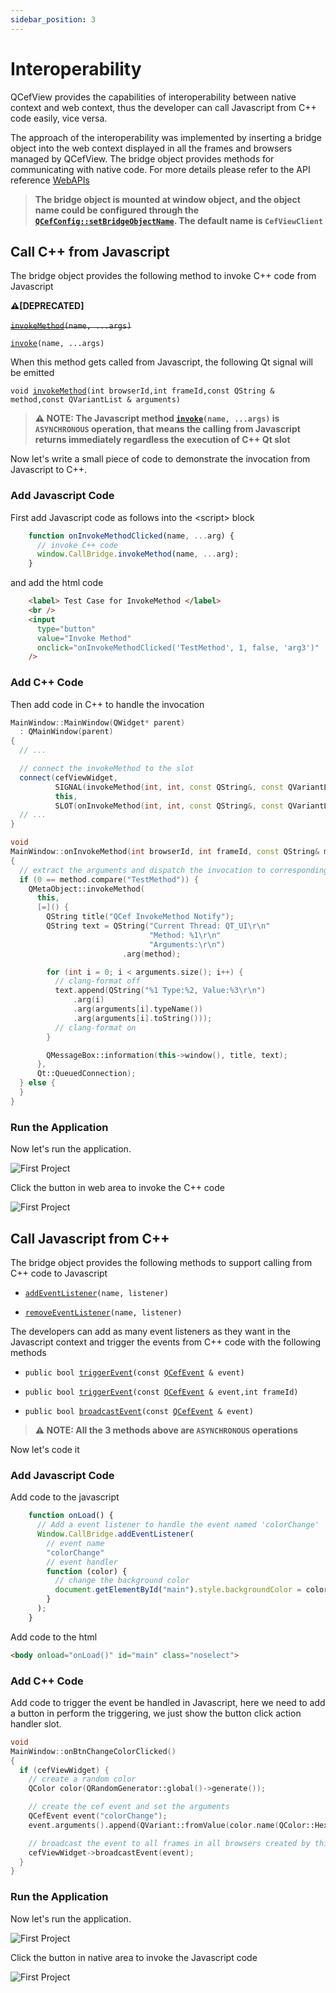 ```yaml
---
sidebar_position: 3
---
```


# Interoperability

QCefView provides the capabilities of interoperability between native context and web context, thus the developer can call Javascript from C++ code easily, vice versa.

The approach of the interoperability was implemented by inserting a bridge object into the web context displayed in all the frames and browsers managed by QCefView. The bridge object provides methods for communicating with native code. For more details please refer to the API reference [WebAPIs](/docs/reference/WebAPIs)

> **The bridge object is mounted at window object, and the object name could be configured through the [`QCefConfig::setBridgeObjectName`](/docs/reference/QCefConfig#class_q_cef_config_1a03687393e227bc8747bdc9ffa7400d60). The default name is `CefViewClient`**

## Call C++ from Javascript

The bridge object provides the following method to invoke C++ code from Javascript

**⚠[DEPRECATED]**<br></br>~~[`invokeMethod`](/docs/reference/WebAPIs#web_apis_invokeMethod)`(name, ...args)`~~

[`invoke`](/docs/reference/WebAPIs#web_apis_invoke)`(name, ...args)`

When this method gets called from Javascript, the following Qt signal will be emitted

`void `[`invokeMethod`](/docs/reference/QCefView#class_q_cef_view_1aa407f7491139a2d5331566c8346a58c8)`(int browserId,int frameId,const QString & method,const QVariantList & arguments)`

> **⚠ NOTE: The Javascript method [`invoke`](/docs/reference/WebAPIs#web_apis_invoke)`(name, ...args)` is `ASYNCHRONOUS` operation, that means the calling from Javascript returns immediately regardless the execution of C++ Qt slot**

Now let's write a small piece of code to demonstrate the invocation from Javascript to C++.

### Add Javascript Code

First add Javascript code as follows into the \<script\> block
```javascript
    function onInvokeMethodClicked(name, ...arg) {
      // invoke C++ code
      window.CallBridge.invokeMethod(name, ...arg);
    }
```

and add the html code
```html
    <label> Test Case for InvokeMethod </label>
    <br />
    <input
      type="button"
      value="Invoke Method"
      onclick="onInvokeMethodClicked('TestMethod', 1, false, 'arg3')"
    />
```

### Add C++ Code

Then add code in C++ to handle the invocation
```cpp
MainWindow::MainWindow(QWidget* parent)
  : QMainWindow(parent)
{
  // ...

  // connect the invokeMethod to the slot
  connect(cefViewWidget,
          SIGNAL(invokeMethod(int, int, const QString&, const QVariantList&)),
          this,
          SLOT(onInvokeMethod(int, int, const QString&, const QVariantList&)));
  // ...
}

void
MainWindow::onInvokeMethod(int browserId, int frameId, const QString& method, const QVariantList& arguments)
{
  // extract the arguments and dispatch the invocation to corresponding handler
  if (0 == method.compare("TestMethod")) {
    QMetaObject::invokeMethod(
      this,
      [=]() {
        QString title("QCef InvokeMethod Notify");
        QString text = QString("Current Thread: QT_UI\r\n"
                               "Method: %1\r\n"
                               "Arguments:\r\n")
                         .arg(method);

        for (int i = 0; i < arguments.size(); i++) {
          // clang-format off
          text.append(QString("%1 Type:%2, Value:%3\r\n")
              .arg(i)
              .arg(arguments[i].typeName())
              .arg(arguments[i].toString()));
          // clang-format on
        }

        QMessageBox::information(this->window(), title, text);
      },
      Qt::QueuedConnection);
  } else {
  }
}
```
### Run the Application

Now let's run the application.

![First Project](/img/guide/invoke-method-01.png)

Click the button in web area to invoke the C++ code

![First Project](/img/guide/invoke-method-02.png)


## Call Javascript from C++

The bridge object provides the following methods to support calling from C++ code to Javascript

- [`addEventListener`](/docs/reference/WebAPIs#web_apis_addEventListener)`(name, listener)` 

- [`removeEventListener`](/docs/reference/WebAPIs#web_apis_removeEventListener)`(name, listener)`

The developers can add as many event listeners as they want in the Javascript context and trigger the events from C++ code with the following methods

- `public bool `[`triggerEvent`](/docs/reference/QCefView#class_q_cef_view_1ac47c23ffcd94bdffe2b6a81eaae077a2)`(const `[`QCefEvent`](/docs/reference/QCefEvent#class_q_cef_event)` & event)`

- `public bool `[`triggerEvent`](/docs/reference/QCefView#class_q_cef_view_1aaccdc475dc89f9ca4885c94e8f50421d)`(const `[`QCefEvent`](/docs/reference/QCefEvent#class_q_cef_event)` & event,int frameId)`

- `public bool `[`broadcastEvent`](/docs/reference/QCefView#class_q_cef_view_1ad5455e3a8cb0ffa1f9d7cb98307a6bb4)`(const `[`QCefEvent`](/docs/reference/QCefEvent#class_q_cef_event)` & event)` 

> **⚠ NOTE: All the 3 methods above are `ASYNCHRONOUS` operations**

Now let's code it

### Add Javascript Code

Add code to the javascript

```javascript
    function onLoad() {
      // Add a event listener to handle the event named 'colorChange'
      Window.CallBridge.addEventListener(
        // event name
        "colorChange"   
        // event handler
        function (color) {
          // change the background color
          document.getElementById("main").style.backgroundColor = color;
        }
      );
    }
```

Add code to the html
```html
<body onload="onLoad()" id="main" class="noselect">
```

### Add C++ Code

Add code to trigger the event be handled in Javascript, here we need to add a button in perform the triggering, we just show the button click action handler slot.

```cpp
void
MainWindow::onBtnChangeColorClicked()
{
  if (cefViewWidget) {
    // create a random color
    QColor color(QRandomGenerator::global()->generate());

    // create the cef event and set the arguments
    QCefEvent event("colorChange");
    event.arguments().append(QVariant::fromValue(color.name(QColor::HexArgb)));

    // broadcast the event to all frames in all browsers created by this QCefView widget
    cefViewWidget->broadcastEvent(event);
  }
}
```

### Run the Application

Now let's run the application.

![First Project](/img/guide/add-event-listener-01.png)

Click the button in native area to invoke the Javascript code

![First Project](/img/guide/add-event-listener-02.png)
